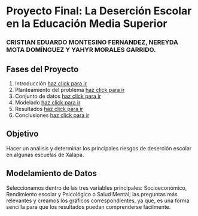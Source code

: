 # Proyecto Final: La Deserción Escolar en la Educación Media Superior
### CRISTIAN EDUARDO MONTESINO FERNANDEZ, NEREYDA MOTA DOMÍNGUEZ Y YAHYR MORALES GARRIDO.
## Fases del Proyecto
1. Introducción [haz click para ir](Introducción.md)
2. Planteamiento del problema [haz click para ir](https://github.com/CrisEmf/Proyecto-Ciencia-de-Datos/blob/31725f7e33b023b6527def4fa1f221536ebe2643/Planteamiento%20del%20problema.md)
4. Conjunto de datos [haz click para ir](https://github.com/CrisEmf/Proyecto-Ciencia-de-Datos/blob/31725f7e33b023b6527def4fa1f221536ebe2643/Conjunto%20de%20datos.md)
5. Modelado [haz click para ir](https://github.com/CrisEmf/Proyecto-Ciencia-de-Datos/blob/31725f7e33b023b6527def4fa1f221536ebe2643/Modelado.md)
6. Resultados [haz click para ir](https://github.com/CrisEmf/Proyecto-Ciencia-de-Datos/blob/31725f7e33b023b6527def4fa1f221536ebe2643/Resultados.md)
7. Conclusiones [haz click para ir](https://github.com/CrisEmf/Proyecto-Ciencia-de-Datos/blob/31725f7e33b023b6527def4fa1f221536ebe2643/Conclusiones.md)

## Objetivo
Hacer un análisis y determinar los principales riesgos de deserción escolar en algunas escuelas de Xalapa.

## Modelamiento de Datos
Seleccionamos dentro de las tres variables principales: Socioeconómico, Rendimiento escolar y Psicológico o Salud Mental; las preguntas más relevantes y creamos los gráficos correspondientes, ya que, es una forma sencilla para que los resultados puedan comprenderse fácilmente.
